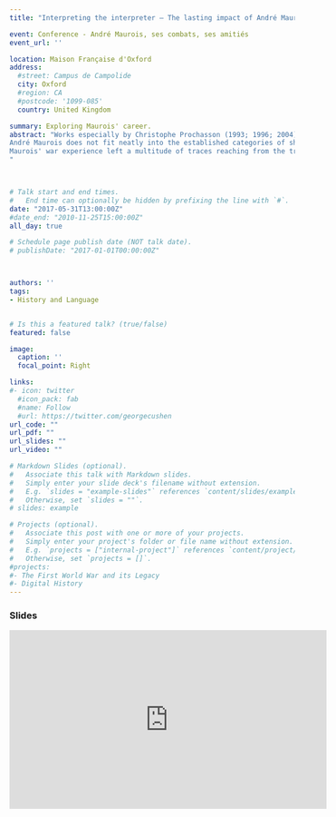 ```yaml
---
title: "Interpreting the interpreter – The lasting impact of André Maurois‘ role working alongside the British during the First World War"

event: Conference - André Maurois, ses combats, ses amitiés
event_url: ''

location: Maison Française d'Oxford
address:
  #street: Campus de Campolide
  city: Oxford
  #region: CA
  #postcode: '1099-085'
  country: United Kingdom

summary: Exploring Maurois' career.
abstract: "Works especially by Christophe Prochasson (1993; 1996; 2004) and Martha Hanna (1996), but also more recently and more peripherally by Nicolas Beaupré (2006) and Charles Ridel (Ridel 2008) have widened and deepened our understanding of what it meant to be a French intellectual during the First World War.
André Maurois does not fit neatly into the established categories of shirker intellectuals who wrote about the war from Paris or combatant intellectuals who risked their lives in the front lines. As a military interpreter working for the British Army, he existed between these categories while encompassing aspects of all of them. Our wider research on these go-between figures enables us to examine closely this relatively little-studied aspect of Maurois' biography.
Maurois' war experience left a multitude of traces reaching from the translation of Ian Hay's novel The First Hundred Thousand (1915b; the translation was published as: 1915a) into French, the documents of  the French military administration, his private correspondence, the fictionalised account of his experience published as Les silences du Colonel Bramble all the way to his memoirs written at the very end of his life. Using a range of analytical approaches, including methods from translation studies, eminently suited to this topic, we intend to reconstruct this particular experience of the War which was in a certain way foundational for Maurois' existence as an intellectual. He might well have continued after the war as the Normandy textile industrial Emile Herzog he had been before, had it not been for the literary success of his fictionalised account of the War and the shadow and the memory of the War thus continue to bear on him throughout his life.
"



# Talk start and end times.
#   End time can optionally be hidden by prefixing the line with `#`.
date: "2017-05-31T13:00:00Z"
#date_end: "2010-11-25T15:00:00Z"
all_day: true

# Schedule page publish date (NOT talk date).
# publishDate: "2017-01-01T00:00:00Z"



authors: ''
tags: 
- History and Language


# Is this a featured talk? (true/false)
featured: false

image:
  caption: ''
  focal_point: Right

links:
#- icon: twitter
  #icon_pack: fab
  #name: Follow
  #url: https://twitter.com/georgecushen
url_code: ""
url_pdf: ""
url_slides: ""
url_video: ""

# Markdown Slides (optional).
#   Associate this talk with Markdown slides.
#   Simply enter your slide deck's filename without extension.
#   E.g. `slides = "example-slides"` references `content/slides/example-slides.md`.
#   Otherwise, set `slides = ""`.
# slides: example

# Projects (optional).
#   Associate this post with one or more of your projects.
#   Simply enter your project's folder or file name without extension.
#   E.g. `projects = ["internal-project"]` references `content/project/deep-learning/index.md`.
#   Otherwise, set `projects = []`.
#projects:
#- The First World War and its Legacy
#- Digital History
---
```

### Slides

<iframe src="https://prezi.com/p/mvy5qyy7vcrf/embed/" id="iframe_container" frameborder="0" webkitallowfullscreen="" mozallowfullscreen="" allowfullscreen="" allow="autoplay; fullscreen" height="315" width="560"></iframe>